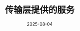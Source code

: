 ---
title: 传输层提供的服务
date: 2025-08-04
icon: 'earth-americas'
order: 24
category: 
    - '408'
    - '计算机网络'
    - 考研
---